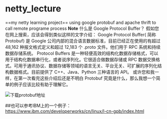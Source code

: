 # netty_lecture
==my netty learning project==
using google protobuf and apache thrift to call remote programe process
**Note**
什么是 Google Protocol Buffer？ 假如您在网上搜索，应该会得到类似这样的文字介绍：
Google Protocol Buffer( 简称 Protobuf) 是 Google 公司内部的混合语言数据标准，目前已经正在使用的有超过 48,162 种报文格式定义和超过 12,183 个 .proto 文件。他们用于 RPC 系统和持续数据存储系统。
Protocol Buffers 是一种轻便高效的结构化数据存储格式，可以用于结构化数据串行化，或者说序列化。它很适合做数据存储或 RPC 数据交换格式。可用于通讯协议、数据存储等领域的语言无关、平台无关、可扩展的序列化结构数据格式。目前提供了 C++、Java、Python 三种语言的 API。
或许您和我一样，在第一次看完这些介绍后还是不明白 Protobuf 究竟是什么，那么我想一个简单的例子应该比较有助于理解它。

![下载protobuf地址](http://code.google.com/p/protobuf/downloads/list)


##也可以参考IBM上的一个例子：https://www.ibm.com/developerworks/cn/linux/l-cn-gpb/index.html
